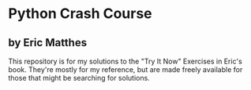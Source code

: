 # Python Crash Course
## by Eric Matthes

This repository is for my solutions to the "Try It Now" Exercises in Eric's 
book. They're mostly for my reference, but are made freely available for those
that might be searching for solutions. 
